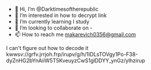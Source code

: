 - 👋 Hi, I’m @Darktimesoftherepublic
- 👀 I’m interested in how to decrypt link
- 🌱 I’m currently learning I study
- 💞️ I’m looking to collaborate on -
- 📫 How to reach me makarevich0356@gmail.com

I can't figure out how to decode it
kwwsv://grfv.jrrjoh.frp/irupv/g/h/1IDLsTOVgy1Po-F38-dyZnHG2bYnAiiW5T5KveuyzCwS1glDDYY_ynGz/ylhzirup
